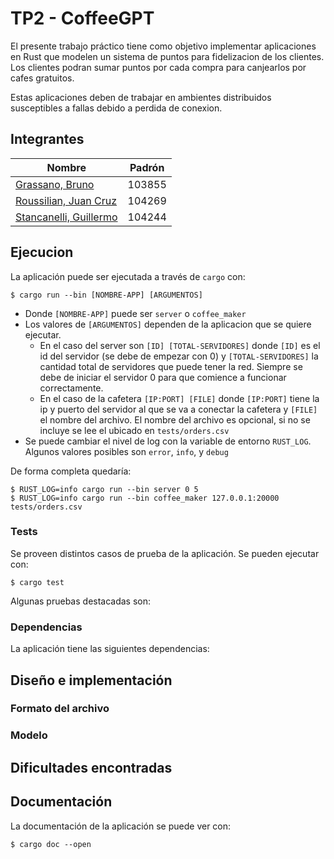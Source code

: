 # TP2 - CoffeeGPT

El presente trabajo práctico tiene como objetivo implementar aplicaciones en Rust que modelen un sistema de puntos para fidelizacion de los clientes. Los clientes podran sumar puntos por cada compra para canjearlos por cafes gratuitos.

Estas aplicaciones deben de trabajar en ambientes distribuidos susceptibles a fallas debido a perdida de conexion.

## Integrantes

| Nombre                                                        | Padrón |
| ------------------------------------------------------------- | ------ |
| [Grassano, Bruno](https://github.com/brunograssano)           | 103855 |
| [Roussilian, Juan Cruz](https://github.com/juan-roussilian)   | 104269 |
| [Stancanelli, Guillermo](https://github.com/guillermo-st)     | 104244 |

## Ejecucion

La aplicación puede ser ejecutada a través de `cargo` con:

```
$ cargo run --bin [NOMBRE-APP] [ARGUMENTOS]
```

* Donde `[NOMBRE-APP]` puede ser `server` o `coffee_maker`
* Los valores de `[ARGUMENTOS]` dependen de la aplicacion que se quiere ejecutar.
    * En el caso del server son `[ID] [TOTAL-SERVIDORES]` donde `[ID]` es el id del servidor (se debe de empezar con 0) y `[TOTAL-SERVIDORES]` la cantidad total de servidores que puede tener la red. Siempre se debe de iniciar el servidor 0 para que comience a funcionar correctamente.
    * En el caso de la cafetera `[IP:PORT] [FILE]` donde `[IP:PORT]` tiene la ip y puerto del servidor al que se va a conectar la cafetera y `[FILE]` el nombre del archivo. El nombre del archivo es opcional, si no se incluye se lee el ubicado en `tests/orders.csv`
* Se puede cambiar el nivel de log con la variable de entorno `RUST_LOG`. Algunos valores posibles son `error`, `info`, y `debug`

De forma completa quedaría:
```
$ RUST_LOG=info cargo run --bin server 0 5
$ RUST_LOG=info cargo run --bin coffee_maker 127.0.0.1:20000 tests/orders.csv
```

### Tests

Se proveen distintos casos de prueba de la aplicación. Se pueden ejecutar con:
```
$ cargo test
```

Algunas pruebas destacadas son:

### Dependencias
La aplicación tiene las siguientes dependencias:

## Diseño e implementación

### Formato del archivo

### Modelo

## Dificultades encontradas

## Documentación
La documentación de la aplicación se puede ver con:
```
$ cargo doc --open
```